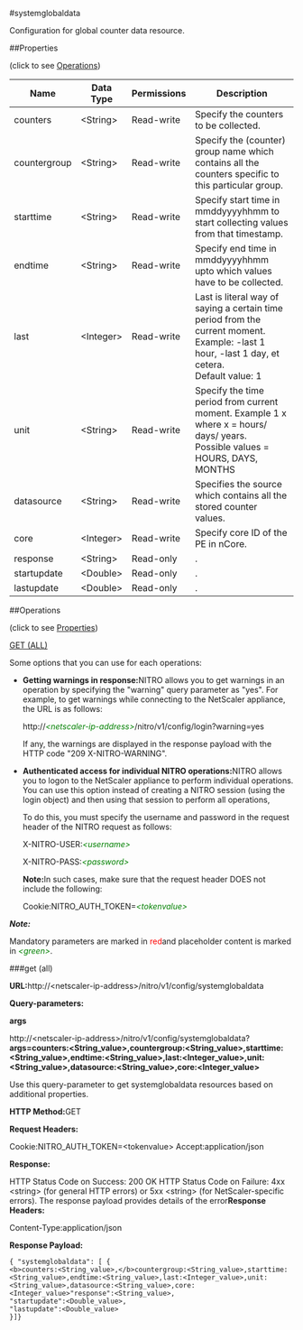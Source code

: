 #systemglobaldata

Configuration for global counter data resource.


##Properties 
<span>(click to see [Operations](#opera))</span>


<table><thead><tr><th>Name</th><th>Data Type</th><th>Permissions</th><th>Description</th></tr></thead><tbody><tr><td>counters</td><td>&lt;String></td><td>Read-write</td><td>Specify the counters to be collected.</td></tr><tr><td>countergroup</td><td>&lt;String></td><td>Read-write</td><td>Specify the (counter) group name which contains all the counters specific to this particular group.</td></tr><tr><td>starttime</td><td>&lt;String></td><td>Read-write</td><td>Specify start time in mmddyyyyhhmm to start collecting values from that timestamp.</td></tr><tr><td>endtime</td><td>&lt;String></td><td>Read-write</td><td>Specify end time in mmddyyyyhhmm upto which values have to be collected.</td></tr><tr><td>last</td><td>&lt;Integer></td><td>Read-write</td><td>Last is literal way of saying a certain time period from the current moment. Example: -last 1 hour, -last 1 day, et cetera.<br>Default value: 1</td></tr><tr><td>unit</td><td>&lt;String></td><td>Read-write</td><td>Specify the time period from current moment. Example 1 x where x = hours/ days/ years.<br>Possible values = HOURS, DAYS, MONTHS</td></tr><tr><td>datasource</td><td>&lt;String></td><td>Read-write</td><td>Specifies the source which contains all the stored counter values.</td></tr><tr><td>core</td><td>&lt;Integer></td><td>Read-write</td><td>Specify core ID of the PE in nCore.</td></tr><tr><td>response</td><td>&lt;String></td><td>Read-only</td><td>.</td></tr><tr><td>startupdate</td><td>&lt;Double></td><td>Read-only</td><td>.</td></tr><tr><td>lastupdate</td><td>&lt;Double></td><td>Read-only</td><td>.</td></tr></tbody></table>
##Operations 
<span>(click to see [Properties](#prope))</span>


[GET (ALL)](#ge)


Some options that you can use for each operations:
<ul><li><p><b>Getting warnings in response:</b>NITRO allows you to get warnings in an operation by specifying the "warning" query parameter as "yes". For example, to get warnings while connecting to the NetScaler appliance, the URL is as follows:</p><p>http://<span style="color:green;font-style:italic;">&lt;netscaler-ip-address&gt;</span>/nitro/v1/config/login?warning=yes</p><p>If any, the warnings are displayed in the response payload with the HTTP code "209 X-NITRO-WARNING".</p></li><li><p><b>Authenticated access for individual NITRO operations:</b>NITRO allows you to logon to the NetScaler appliance to perform individual operations. You can use this option instead of creating a NITRO session (using the login object) and then using that session to perform all operations,</p><p>To do this, you must specify the username and password in the request header of the NITRO request as follows:</p><p>X-NITRO-USER:<span style="color:green;font-style:italic;">&lt;username&gt;</span></p><p>X-NITRO-PASS:<span style="color:green;font-style:italic;">&lt;password&gt;</span></p><p><b>Note:</b>In such cases, make sure that the request header DOES not include the following:</p><p>Cookie:NITRO_AUTH_TOKEN=<span style="color:green;font-style:italic;">&lt;tokenvalue&gt;</span></p></li></ul>



***Note:*** 
Mandatory parameters are marked in <span style="color:#FF0000;">red</span>and placeholder content is marked in <span style="color:green;font-style:italic">&lt;green&gt;</span>.

###get (all)



<b>URL:</b>http://&lt;netscaler-ip-address&gt;/nitro/v1/config/systemglobaldata
<b>Query-parameters:</b>
<b>args</b>
http://&lt;netscaler-ip-address&gt;/nitro/v1/config/systemglobaldata?<b>args=<b>counters:&lt;String_value&gt;,</b>countergroup:&lt;String_value&gt;,starttime:&lt;String_value&gt;,endtime:&lt;String_value&gt;,last:&lt;Integer_value&gt;,unit:&lt;String_value&gt;,datasource:&lt;String_value&gt;,core:&lt;Integer_value&gt;</b>
Use this query-parameter to get systemglobaldata resources based on additional properties.



<b>HTTP Method:</b>GET
<b>Request Headers:</b>

Cookie:NITRO_AUTH_TOKEN=&lt;tokenvalue&gt;Accept:application/json

<b>Response:</b>
HTTP Status Code on Success: 200 OKHTTP Status Code on Failure: 4xx &lt;string&gt; (for general HTTP errors) or 5xx &lt;string&gt; (for NetScaler-specific errors). The response payload provides details of the error<b>Response Headers:</b>

Content-Type:application/json

<b>Response Payload: </b>```{ "systemglobaldata": [ {<b>counters:<String_value>,</b>countergroup:<String_value>,starttime:<String_value>,endtime:<String_value>,last:<Integer_value>,unit:<String_value>,datasource:<String_value>,core:<Integer_value>"response":<String_value>,"startupdate":<Double_value>,"lastupdate":<Double_value>}]}```



